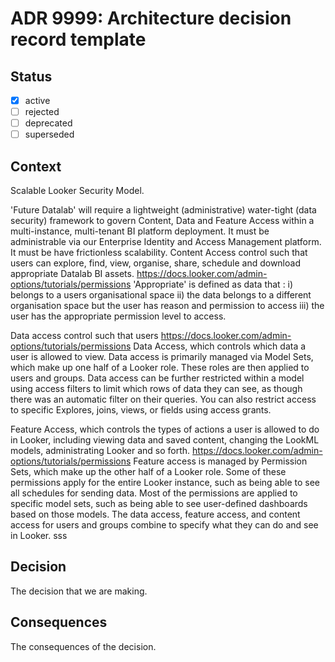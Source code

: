 <!-- File format adr/adr-9999-project-keyword-2019-04-04.md -->

# ADR 9999: Architecture decision record template

## Status

- [x] active
- [ ] rejected
- [ ] deprecated
- [ ] superseded

## Context

Scalable Looker Security Model.

'Future Datalab' will require a lightweight (administrative) water-tight (data security) framework to govern Content, Data and Feature Access within a multi-instance, multi-tenant BI platform deployment.
It must be administrable via our Enterprise Identity and Access Management platform.
It must be have frictionless scalability.
Content Access control such that users can explore, find, view, organise, share, schedule and download appropriate Datalab BI assets.
https://docs.looker.com/admin-options/tutorials/permissions
'Appropriate' is defined as data that : 
    i) belongs to a users organisational space
    ii) the data belongs to a different organisation space but the user has reason and permission to access
    iii) the user has the appropriate permission level to access.

Data access control such that users 
https://docs.looker.com/admin-options/tutorials/permissions
Data Access, which controls which data a user is allowed to view. Data access is primarily managed via Model Sets, which make up one half of a Looker role. These roles are then applied to users and groups. Data access can be further restricted within a model using access filters to limit which rows of data they can see, as though there was an automatic filter on their queries. You can also restrict access to specific Explores, joins, views, or fields using access grants.

Feature Access, which controls the types of actions a user is allowed to do in Looker, including viewing data and saved content, changing the LookML models, administrating Looker and so forth.
https://docs.looker.com/admin-options/tutorials/permissions
Feature access is managed by Permission Sets, which make up the other half of a Looker role. Some of these permissions apply for the entire Looker instance, such as being able to see all schedules for sending data. Most of the permissions are applied to specific model sets, such as being able to see user-defined dashboards based on those models.
The data access, feature access, and content access for users and groups combine to specify what they can do and see in Looker.
sss
## Decision

The decision that we are making.

## Consequences

The consequences of the decision.
